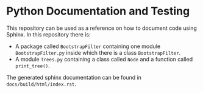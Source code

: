 # Python Documentation and Testing
This repository can be used as a reference on how to document code using Sphinx. In this repository there is: 

- A package called `BootstrapFilter` containing one module `BootstrapFilter.py` inside which there is a class `BootstrapFilter`.
- A module `Trees.py` containing a class called `Node` and a function called `print_tree()`.

The generated sphinx documentation can be found in `docs/build/html/index.rst`.
